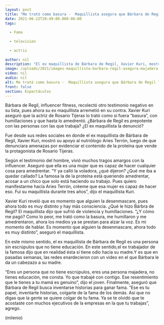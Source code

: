 ```yaml
---
layout: post
title: "Me trató como basura -  Maquillista asegura que Bárbara de Regil lo violentó y humilló"
date: 2021-06-22T20:49:00.000-06:00
tags:
  
  - Fama
  
  - television
  
  - actriz
  
author: nil
description: "El ex maquillista de Bárbara de Regil, Xavier Kuri, mostró su apoyo al nutriólogo Aries Terrón. Contó que la influencer es una persona sin educación y que sí tiene un odio genuino contra su madre. "
image: /uploads/2021/images-maquillista-barbara-regil-asegura-majadera.jpg
video: nil
audio: nil
alt: Me trató como basura -  Maquillista asegura que Bárbara de Regil lo violentó y humilló
front: false
section: Espectáculos
---
```


Bárbara de Regil, influencer fitness, recolectó otro testimonio negativo en su lista, pues ahora su ex maquillista arremetió en su contra. Xavier Kuri aseguró que la actriz de Rosario Tijeras lo trató como si fuera “basura”, con humillaciones y que hasta lo amedrentó. ¿Bárbara de Regil es prepotente con las personas con las que trabaja? ¿El ex maquillista la denunció? 

Fue desde sus redes sociales en donde el ex maquillista de Bárbara de Regil, Xavier Kuri, mostró su apoyo al nutriólogo Aries Terrón, luego de que denunciara amenazas por evidenciar el contenido de la proteína que vende la protagonista de Rosario Tijeras. 

Según el testimonio del hombre, vivió muchos tragos amargos con la influencer. Aseguró que ella es una mujer que es capaz de hacer cualquier cosa para amedrentar. “Y ya calló la voladora, ¿qué dijeron? ¿Qué me iba a quedar callado? La famosa la de la proteína está queriendo amedrentar, acosar a un chico que solo está haciendo su trabajo. Pues quiero manifestarme hacía Aries Terrón, créeme que esa mujer es capaz de hacer eso. Fui su maquillista durante tres años”, dijo el maquillista Kuri.

Xavier Kuri reveló que es momento que alguien la desenmascare, pues ahora todo es muy distinto y hay más consciencia. ¿Qué le hizo Bárbra de Regil? El maquillista dijo que sufrió de violencia y humillaciones. “¿Y cómo me pagó? Como lo peor, me trató como la basura, me humillaron y me amedrentaron, ahora los medios ya se prestan para alzar la voz. Es mi momento de hablar. Es momento que alguien la desenmascare, ahora todo es muy distinto”, aseguró el maquillista. 

En este mismo sentido, el ex maquillista de Bárbara de Regil es una persona sin escrúpulos que no tiene educación. En este sentido,el ex trabajador de la famosa dijo que en realidad ésta sí tiene odio hacia su madre.Y es que en pasadas semanas, las redes enardecieron con un video en el que Bárbara le da un cabezazo a su madre. 

“Eres un persona que no tiene escrúpulos, eres una persona majadera, no tienes educación, me consta. Yo que trabajé con contigo. Ese resentimiento que le tienes a tu mamá es genuino”, dijo el joven. Finalmente, aseguró que Bárbara de Regil busca inventarse historias para ganar fama. “Ese es tu papel, inventarte historias, colgarte de la fama de los demás. Así que no digas que la gente se quiere colgar de tu fama. Ya se te olvidó que te acostaste con muchos ejecutivos de la empresas en la que tu trabajas”, agrego.

(milenio)